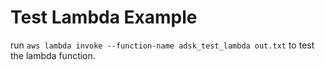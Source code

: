 # Test Lambda Example


run `aws lambda invoke --function-name adsk_test_lambda out.txt` to test the lambda function.

